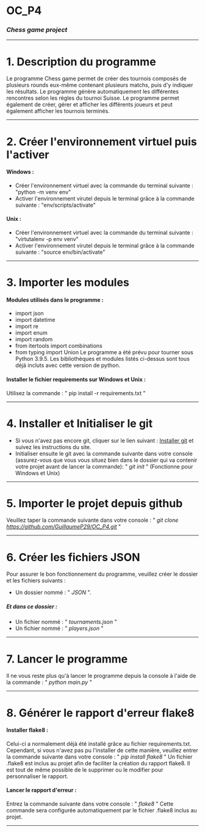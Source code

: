 # OC_P4
### *Chess game project*

---


# 1. Description du programme
Le programme Chess game permet de créer des tournois composés de plusieurs rounds eux-même contenant plusieurs matchs, puis d'y indiquer les résultats. Le programme génère automatiquement les différentes rencontres selon les règles du tournoi Suisse.
Le programme permet également de créer, gérer et afficher les différents joueurs et peut également afficher les tournois terminés.

---


# 2. Créer l'environnement virtuel puis l'activer
#### Windows :
* Créer l'environnement virtuel avec la commande du terminal suivante : "python -m venv env"
* Activer l'environnement virutel depuis le terminal grâce à la commande suivante : "env/scripts/activate"
#### Unix :
* Créer l'environnement virtuel avec la commande du terminal suivante : "virtutalenv -p env venv"
* Activer l'environnement virutel depuis le terminal grâce à la commande suivante : "source env/bin/activate"

---


# 3. Importer les modules
#### Modules utilisés dans le programme :
* import json
* import datetime
* import re
* import enum
* import random
* from itertools import combinations
* from typing import Union
Le programme a été prévu pour tourner sous Python 3.9.5.
Les bibliothèques et modules listés ci-dessus sont tous déjà incluts avec cette version de python.

#### Installer le fichier requirements sur Windows et Unix :
Utilisez la commande : " pip install -r requirements.txt "

---


# 4. Installer et Initialiser le git
* Si vous n'avez pas encore git, cliquer sur le lien suivant : [Installer git](https://git-scm.com/downloads) et suivez les instructions du site.
* Initialiser ensuite le git avec la commande suivante dans votre console (assurez-vous que vous vous situez bien dans le dossier qui va contenir votre projet avant de lancer la commande): " *git init* " (Fonctionne pour Windows et Unix)

---


# 5. Importer le projet depuis github
Veuillez taper la commande suivante dans votre console : " *git clone https://github.com/GuillaumeP29/OC_P4.git* "

---


# 6. Créer les fichiers JSON
Pour assurer le bon fonctionnement du programme, veuillez créer le dossier et les fichiers suivants :
* Un dossier nommé : " *JSON* ".
##### Et dans ce dossier :
* Un fichier nommé : " *tournaments.json* "
* Un fichier nommé : " *players.json* "

---


# 7. Lancer le programme
Il ne vous reste plus qu'à lancer le programme depuis la console à l'aide de la commande : " *python main.py* "

---


# 8. Générer le rapport d'erreur flake8
#### Installer flake8 :
Celui-ci a normalement déjà été installé grâce au fichier requirements.txt.
Cependant, si vous n'avez pas pu l'installer de cette manière, veuillez entrer la commande suivante dans votre console : " *pip install flake8* "
Un fichier .flake8 est inclus au projet afin de faciliter la création du rapport flake8. Il est tout de même possible de le supprimer ou le modifier pour personnaliser le rapport.
#### Lancer le rapport d'erreur :
Entrez la commande suivante dans votre console :
" *flake8* "
Cette commande sera configurée automatiquement par le fichier .flake8 inclus au projet.

---